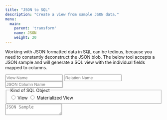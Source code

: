 ```yaml
---
title: "JSON to SQL"
description: "Create a view from sample JSON data."
menu:
  main:
    parent: 'transform'
    name: JSON
    weight: 20
---
```


Working with JSON formatted data in SQL can be tedious, because you need to constantly deconstruct
the JSON blob. The below tool accepts a JSON sample and will generate a SQL view with the
individual fields mapped to columns.


<div class="json_widget">
    <span class="input_container">
        <span class="input_container-text">
            <input id="view_name" placeholder="View Name">
            <input id="source_name" placeholder="Relation Name">
            <input id="column_name" placeholder="JSON Column Name">
        </span>
    <fieldset class="input_container-radio">
        <legend>Kind of SQL Object</legend>
        <span>
            <input type="radio" id="view" name="type_view" value="view"/>
            <label for="view">View</label>
        </span>
        <span>
            <input type="radio" id="materialized-view" name="type_view" value="materialized-view"/>
            <label for="materialized-view">Materialized View</label>
        </span>
    </fieldset>
    </span>
    <div class="json">
        <textarea id="json_sample" placeholder="JSON Sample"></textarea>
        <div id="error_span" class="error">
            <p id="error_text"></p>
        </div>
    </div>
    <pre class="sql_output">
        <code id="output" class="sql_output-code"></code>
    </pre>
</div>

<script>

/* Helper Methods

If this wasn't a simple script these would be in a `utils.js` or come from lodash.
*/

function escapeString(s) {
    return s.replace(`'`, `''`);
}

function escapeIdent(s) {
    return s.replace(`"`, `""`);
}

function clone(x) {
    return JSON.parse(JSON.stringify(x))
}

function debounce(callback, wait) {
    let timeout;
    return (...args) => {
        const context = this;
        clearTimeout(timeout);
        timeout = setTimeout(() => callback.apply(context, args), wait);
    }
}

/* JSON Parsing and SQL conversion */

const error_span = $("#error_span");
const error_text = $("#error_text");

const json_input = $("#json_sample");
const sql_output = $("#output");

/// Flattens a JSON objects into a list of fields, and their chain of parents.
function handleJson(source, sample, column_name) {
    if (!column_name) {
        column_name = "body"
    }

    let selectItems = [];
    const json_object = JSON.parse(sample);

    // Format the JSON for the user.
    const pretty_json = JSON.stringify(json_object, null, 2);
    json_input.val(pretty_json);

    expandObject(json_object, [column_name], selectItems);

    return selectItems;
}

/// Recursively iterates through the provided object, tracking the chain
/// of parent fields for later use in naming and desctructuring.
function expandObject(object, parents, columns) {
    for (const [name, value] of Object.entries(object)) {
        const subscript = escapeString(name);
        const columnName = escapeIdent(name);

        let cast = "";
        switch (typeof value) {
            case "boolean":
                cast = "::bool";
                break;
            case "number":
                cast = "::numeric";
                break;
            case "string":
                if (Date.parse(value)) {
                    cast = "::timestamp";
                }
                break;
            case "object":
                parents.push(name);
                expandObject(value, parents, columns)
                parents.pop()
                continue;
        }

        columns.push([name, cast, clone(parents)]);
    }
}

/// Given a list of fields/select items, forms a SQL query.
function formSql(selectItems, view_name, source_name, object_type) {
    const FIELD_SEPERATOR = "\n    ";

    if (!view_name) {
        view_name = "my_view";
    }
    if (!source_name) {
        source_name = "my_source";
    }

    let type = "VIEW";
    if (object_type === "materialized-view") {
        type = "MATERIALIZED VIEW";
    }

    let selects = selectItems.map(([name, cast, parents]) => {
        // Note: The first "parent" is the JSON column.
        const formattedName = [...parents.slice(1), name].join("_");

        const parentPath = [parents[0], ...parents.slice(1).map((p) => `'${p}'`)].join("->");
        const formattedPath = parentPath.concat(`->>'${name}'`);

        let item = formattedPath;
        if (cast) {
            item = `(${item})${cast}`;
        }

        return `${item} AS ${formattedName}`;
    })
    .join(`,${FIELD_SEPERATOR}`);

    if (selectItems.length > 1) {
        selects = `${FIELD_SEPERATOR}${selects}`;
    }

    const sql = `CREATE ${type} ${view_name} AS SELECT ${selects}\nFROM ${source_name};`

    return sql;
}

function errorClear() {
    error_span.attr('class', 'error error-hidden');
}

function errorSet(e) {
    error_text.text(e.message);
    error_span.attr('class', 'error error-visible');
}

function sqlClear() {
    sql_output.text("");
}

function render() {
    errorClear();
    sqlClear();

    const view_name = $("#view_name").val();
    const source_name = $("#source_name").val();
    const column_name = $("#column_name").val();
    const object_type = $("input[name='type_view']:checked").val();

    const json_sample = json_input.val();

    try {
        const items = handleJson(source_name, json_sample, column_name);
        const sql = formSql(items, view_name, source_name, object_type);
        sql_output.text(sql);

        errorClear();
    } catch (e) {
        if (json_sample) {
            console.log(e);
            errorSet(e);
        } else {
            errorClear();
        }
    }
}

render();

// Debounce at a quicker rate since these generally cannot generate errors.
$("#view_name").keyup(debounce(render, 200));
$("#source_name").keyup(debounce(render, 200));
$("#column_name").keyup(debounce(render, 200));
$("input[name='type_view']").change(render);

// Debounce relatively slowly on the JSON sample since it can generate parsing errors.
$("#json_sample").keyup(debounce(render, 600));

</script>


